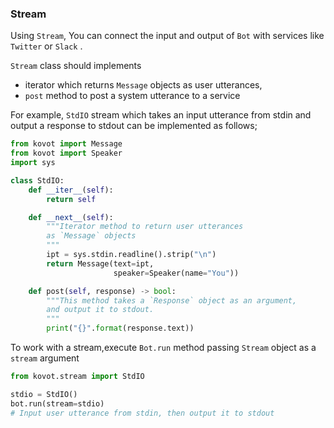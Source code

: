 ### Stream

Using `Stream`, You can connect the input and output of `Bot` with services like `Twitter` or `Slack` .

`Stream` class should implements

- iterator which returns `Message` objects as user utterances,
- `post` method to post a system utterance to a service

For example, `StdIO` stream which takes an input utterance from stdin and output a response to stdout can be implemented as follows;

```py
from kovot import Message
from kovot import Speaker
import sys

class StdIO:
    def __iter__(self):
        return self

    def __next__(self):
        """Iterator method to return user utterances
        as `Message` objects
        """
        ipt = sys.stdin.readline().strip("\n")
        return Message(text=ipt,
                       speaker=Speaker(name="You"))

    def post(self, response) -> bool:
        """This method takes a `Response` object as an argument,
        and output it to stdout.
        """
        print("{}".format(response.text))
```

To work with a stream,execute `Bot.run` method passing `Stream` object as a `stream` argument

```py
from kovot.stream import StdIO

stdio = StdIO()
bot.run(stream=stdio)
# Input user utterance from stdin, then output it to stdout
```
